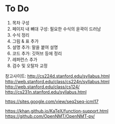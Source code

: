 # To Do

1. 목차 구성
1. 페이지 내 뼈대 구성: 필요한 수식의 윤곽이 드러남
1. 수식 정리
1. 그림 & 표 추가
1. 설명 추가: 말을 붙여 설명
1. 코드 추가: 깃허브 등에 정리
1. 레퍼런스 추가
1. 검수 및 오탈자 교정

참고사이트:
http://cs224d.stanford.edu/syllabus.html
http://web.stanford.edu/class/cs224n/syllabus.html
http://web.stanford.edu/class/cs124/
http://cs231n.stanford.edu/syllabus.html

https://sites.google.com/view/seq2seq-icml17

https://khan.github.io/KaTeX/function-support.html
https://github.com/OpenNMT/OpenNMT-py/